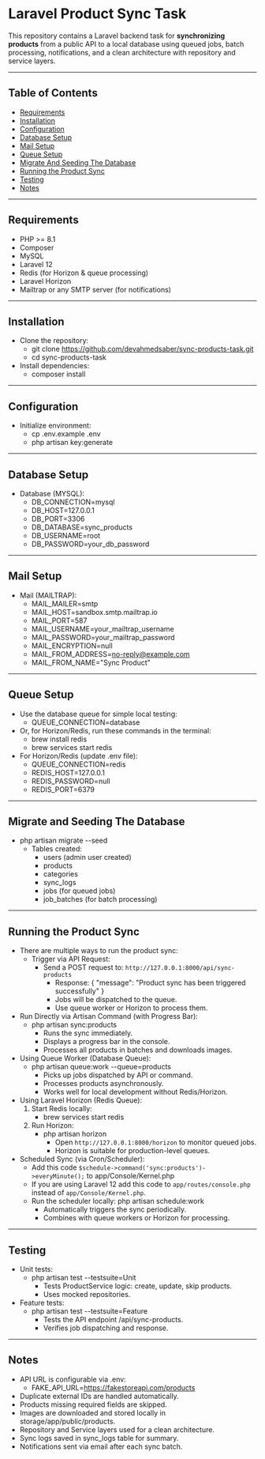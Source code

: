 # Laravel Product Sync Task

This repository contains a Laravel backend task for **synchronizing products** from a public API to a local database using queued jobs, batch processing, notifications, and a clean architecture with repository and service layers.  

---

## Table of Contents

- [Requirements](#requirements)  
- [Installation](#installation)  
- [Configuration](#configuration)  
- [Database Setup](#database-setup)
- [Mail Setup](#mail-setup)  
- [Queue Setup](#queue-setup)
- [Migrate And Seeding The Database ](#migrate-and-seeding-the-database)
- [Running the Product Sync](#running-the-product-sync)  
- [Testing](#testing)  
- [Notes](#notes)  

---

## Requirements

- PHP >= 8.1
- Composer  
- MySQL
- Laravel 12
- Redis (for Horizon & queue processing)
- Laravel Horizon
- Mailtrap or any SMTP server (for notifications)  

---

## Installation

- Clone the repository:
   - git clone https://github.com/devahmedsaber/sync-products-task.git
   - cd sync-products-task
- Install dependencies:
   - composer install
     
---

## Configuration

- Initialize environment:
   - cp .env.example .env
   - php artisan key:generate
     
---

## Database Setup

- Database (MYSQL):
   - DB_CONNECTION=mysql
   - DB_HOST=127.0.0.1
   - DB_PORT=3306
   - DB_DATABASE=sync_products
   - DB_USERNAME=root
   - DB_PASSWORD=your_db_password
  
---

## Mail Setup

- Mail (MAILTRAP):
   - MAIL_MAILER=smtp
   - MAIL_HOST=sandbox.smtp.mailtrap.io
   - MAIL_PORT=587
   - MAIL_USERNAME=your_mailtrap_username
   - MAIL_PASSWORD=your_mailtrap_password
   - MAIL_ENCRYPTION=null
   - MAIL_FROM_ADDRESS=no-reply@example.com
   - MAIL_FROM_NAME="Sync Product"

---

## Queue Setup

- Use the database queue for simple local testing:
     - QUEUE_CONNECTION=database
- Or, for Horizon/Redis, run these commands in the terminal:
     - brew install redis
     - brew services start redis
- For Horizon/Redis (update .env file):
     - QUEUE_CONNECTION=redis
     - REDIS_HOST=127.0.0.1
     - REDIS_PASSWORD=null
     - REDIS_PORT=6379
  
---

## Migrate and Seeding The Database
   - php artisan migrate --seed
     - Tables created:
       - users (admin user created)
       - products
       - categories
       - sync_logs
       - jobs (for queued jobs)
       - job_batches (for batch processing)

---

## Running the Product Sync
   - There are multiple ways to run the product sync:
     - Trigger via API Request:
        - Send a POST request to: `http://127.0.0.1:8000/api/sync-products`
            - Response:
              {
                  "message": "Product sync has been triggered successfully"
              }
            - Jobs will be dispatched to the queue.
            - Use queue worker or Horizon to process them.
   - Run Directly via Artisan Command (with Progress Bar):
        - php artisan sync:products
          - Runs the sync immediately.
          - Displays a progress bar in the console.
          - Processes all products in batches and downloads images.
   - Using Queue Worker (Database Queue):
       - php artisan queue:work --queue=products
           - Picks up jobs dispatched by API or command.
           - Processes products asynchronously.
           - Works well for local development without Redis/Horizon.
   - Using Laravel Horizon (Redis Queue):
     1. Start Redis locally:
        - brew services start redis
     2. Run Horizon:
        - php artisan horizon
            - Open `http://127.0.0.1:8000/horizon` to monitor queued jobs.
            - Horizon is suitable for production-level queues.
   - Scheduled Sync (via Cron/Scheduler):
        - Add this code
          `$schedule->command('sync:products')->everyMinute();` to app/Console/Kernel.php
        - If you are using Laravel 12 add this code to `app/routes/console.php` instead of `app/Console/Kernel.php`.
        - Run the scheduler locally: php artisan schedule:work
            - Automatically triggers the sync periodically.
            - Combines with queue workers or Horizon for processing.
    
---

## Testing
   - Unit tests:
     - php artisan test --testsuite=Unit
       - Tests ProductService logic: create, update, skip products.
       - Uses mocked repositories.
   - Feature tests:
     - php artisan test --testsuite=Feature
       - Tests the API endpoint /api/sync-products.
       - Verifies job dispatching and response.
      
---

## Notes
   - API URL is configurable via .env:
     - FAKE_API_URL=https://fakestoreapi.com/products
   - Duplicate external IDs are handled automatically.
   - Products missing required fields are skipped.
   - Images are downloaded and stored locally in storage/app/public/products.
   - Repository and Service layers used for a clean architecture.
   - Sync logs saved in sync_logs table for summary.
   - Notifications sent via email after each sync batch. 
